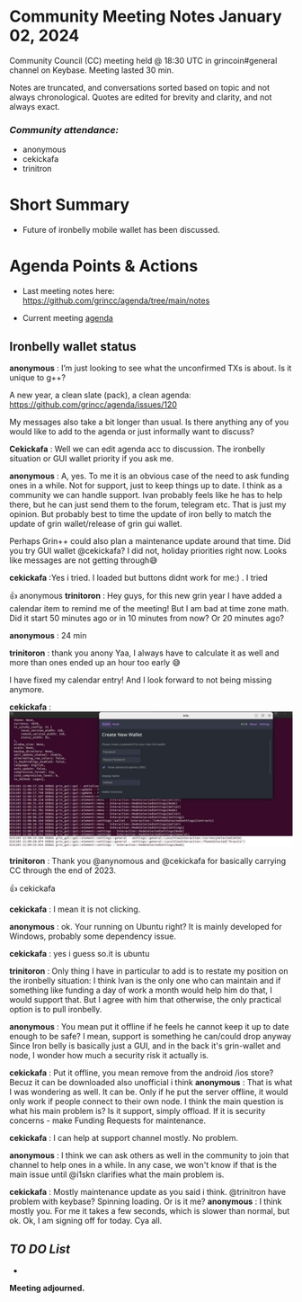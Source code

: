 # Community Meeting Notes January 02, 2024

Community Council (CC) meeting held @ 18:30 UTC in grincoin#general channel on Keybase. Meeting lasted 30 min.

Notes are truncated, and conversations sorted based on topic and not always chronological. Quotes are edited for brevity and clarity, and not always exact.




### _Community attendance:_

* anonymous
* cekickafa
* trinitron

# Short Summary
 
 
- Future of ironbelly mobile wallet has been discussed.



# Agenda Points & Actions
 

* Last meeting notes here: https://github.com/grincc/agenda/tree/main/notes

* Current meeting [agenda](https://github.com/grincc/agenda/issues/120)



## Ironbelly wallet status


__anonymous__ : I’m just looking to see what the unconfirmed TXs is about. Is it unique to g++?


A new year, a clean slate (pack), a clean agenda:
https://github.com/grincc/agenda/issues/120

My messages also take a bit longer than usual.
Is there anything any of you would like to add to the agenda or just informally want to discuss?

__Cekickafa__ : Well we can edit agenda acc to discussion. The ironbelly situation or GUI wallet priority if you ask me.

__anonymous__ : A, yes. To me it is an obvious case of the need to ask funding ones in a while. Not for support, just to keep things up to date.
I think as a community we can handle support. Ivan probably feels like he has to help there, but he can just send them to the forum, telegram etc.
That is just my opinion.
But probably best to time the update of iron belly to match the update of grin wallet/release of grin gui wallet.

Perhaps Grin++ could also plan a maintenance update around that time.
Did you try GUI wallet @cekickafa?
I did not, holiday priorities right now.
Looks like messages are not getting through😅

__cekickafa__ :Yes i tried. I loaded but buttons didnt work for me:) . I tried

👍 anonymous
__trinitoron__ : Hey guys, for this new grin year I have added a calendar item to remind me of the meeting! But I am bad at time zone math. Did it start 50 minutes ago or in 10 minutes from now?
Or 20 minutes ago?


__anonymous__ : 24 min

__trinitoron__ : thank you anony Yaa, I always have to calculate it as well and more than ones ended up an hour too early 😅

I have fixed my calendar entry! And I look forward to not being missing anymore.

__cekickafa__ : ![image3](../imgs/01-02-2024-meeting.png)

__trinitoron__ : Thank you @anynomous and @cekickafa for basically carrying CC through the end of 2023.

👍 cekickafa

__cekickafa__ : I mean it is  not clicking.

__anonymous__ :  ok. Your running on Ubuntu right? It is mainly developed for Windows, probably some dependency issue.

__cekickafa__ :  yes i guess so.it is ubuntu

__trinitoron__ : Only thing I have in particular to add is to restate my position on the ironbelly situation: I think Ivan is the only one who can maintain and if something like funding a day of work a month would help him do that, I would support that. But I agree with him that otherwise, the only practical option is to pull ironbelly.

__anonymous__ : You mean put it offline if he feels he cannot keep it up to date enough to be safe?
I mean, support is something he can/could drop anyway
Since Iron belly is basically just a GUI, and in the back it's grin-wallet and node, I wonder how much a security risk it actually is.

__cekickafa__ :  Put it offline, you mean remove from the android /ios store?
Becuz it can be downloaded also unofficial i think
__anonymous__ :  That is what I was wondering as well.
It can be. Only if he put the server offline, it would only work if people connect to their own node.
I think the main question is what his main problem is?
Is it support, simply offload.
If it is security concerns - make Funding Requests for maintenance.

__cekickafa__ :  I can help at support channel mostly. No problem.

__anonymous__ : I think we can ask others as well in the community to join that channel to help ones in a while. In any case, we won't know if that is the main issue until @i1skn clarifies what the main problem is.

__cekickafa__ : Mostly maintenance update as you said i think.
@trinitron have problem with keybase?
Spinning loading. Or is it me?
__anonymous__ : I think mostly you. For me it takes a few seconds, which is slower than normal, but ok.
Ok, I am signing off for today.
Cya all.


## *TO DO List*


*




**Meeting adjourned.**